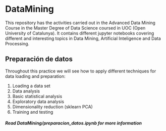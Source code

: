# DataMining

This repository has the activities carried out in the Advanced Data Mining Course in the Master Degree of Data Science coursed in UOC (Open University of Catalunya). It contains different jupyter notebooks covering different and interesting topics in Data Mining, Artificial Inteligence and Data Processing.  

## Preparación de datos

Throughout this practice we will see how to apply different techniques for data loading and preparation:

1. Loading a data set
2. Data analysis
3. Basic statistical analysis
4. Exploratory data analysis
5. Dimensionality reduction (sklearn PCA)
6. Training and testing

##### Read DataMining/preparacion_datos.ipynb for more information

